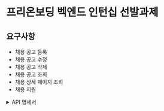# 프리온보딩 벡엔드 인턴십 선발과제

## 요구사항
* 채용 공고 등록
* 채용 공고 수정
* 채용 공고 삭제
* 채용 공고 조회
* 채용 상세 페이지 조회
* 채용 지원

<details>
<summary>API 명세서</summary>

| function    | method | url      | request                                                                                                                                                                                                                                                                                                                            | response|  
|-------------|--------|----------|------------------------------------------------------------------------------------------------------------------------------------------------------------------------------------------------------------------------------------------------------------------------------------------------------------------------------------|---|
| 채용 공고 등록    | POST   | /hiring  | {<br> &nbsp;&nbsp;&nbsp;&nbsp;&nbsp; "company_id" : 1, <br> &nbsp;&nbsp;&nbsp;&nbsp;&nbsp;&nbsp;"position" : "백엔드 주니어 개발자", <br> &nbsp;&nbsp;&nbsp;&nbsp;&nbsp;&nbsp;"reward" : 1000000, <br> &nbsp;&nbsp;&nbsp;&nbsp;&nbsp;&nbsp;"description" : "원티드랩에서 백...", <br> &nbsp;&nbsp;&nbsp;&nbsp;&nbsp;&nbsp;"skill" : "Python"<br> } | {<br> &nbsp;&nbsp;&nbsp;&nbsp;&nbsp; "code" : 200, <br> &nbsp;&nbsp;&nbsp;&nbsp;&nbsp;&nbsp;"message" : "success", <br> &nbsp;&nbsp;&nbsp;&nbsp;&nbsp;&nbsp;"result" : "{<br> &nbsp;&nbsp;&nbsp;&nbsp;&nbsp;&nbsp;&nbsp;&nbsp;&nbsp;&nbsp;&nbsp; "company_id" : 1, <br> &nbsp;&nbsp;&nbsp;&nbsp;&nbsp;&nbsp;&nbsp;&nbsp;&nbsp;&nbsp;&nbsp;&nbsp;"position" : "백엔드 주니어 개발자", <br> &nbsp;&nbsp;&nbsp;&nbsp;&nbsp;&nbsp;&nbsp;&nbsp;&nbsp;&nbsp;&nbsp;&nbsp;"reward" : 1000000, <br> &nbsp;&nbsp;&nbsp;&nbsp;&nbsp;&nbsp;&nbsp;&nbsp;&nbsp;&nbsp;&nbsp;&nbsp;"description" : "원티드랩에서 백...", <br> &nbsp;&nbsp;&nbsp;&nbsp;&nbsp;&nbsp;&nbsp;&nbsp;&nbsp;&nbsp;&nbsp;&nbsp;"skill" : "Python"<br> &nbsp;&nbsp;&nbsp;&nbsp;&nbsp;&nbsp;}" <br> }|
| 채용 공고 수정    | PUT    | /hiring/{postId} | {<br> &nbsp;&nbsp;&nbsp;&nbsp;&nbsp;&nbsp;"position" : "백엔드 주니어 개발자", <br> &nbsp;&nbsp;&nbsp;&nbsp;&nbsp;&nbsp;"reward" : 1500000, <br> &nbsp;&nbsp;&nbsp;&nbsp;&nbsp;&nbsp;"description" : "원티드랩에서 백...", <br> &nbsp;&nbsp;&nbsp;&nbsp;&nbsp;&nbsp;"skill" : "Python"<br> }                                                       | {<br> &nbsp;&nbsp;&nbsp;&nbsp;&nbsp; "code" : 200, <br> &nbsp;&nbsp;&nbsp;&nbsp;&nbsp;&nbsp;"message" : "success", <br> &nbsp;&nbsp;&nbsp;&nbsp;&nbsp;&nbsp;"result" : "{<br> &nbsp;&nbsp;&nbsp;&nbsp;&nbsp;&nbsp;&nbsp;&nbsp;&nbsp;&nbsp;&nbsp; "company_id" : 1, <br> &nbsp;&nbsp;&nbsp;&nbsp;&nbsp;&nbsp;&nbsp;&nbsp;&nbsp;&nbsp;&nbsp;&nbsp;"position" : "백엔드 주니어 개발자", <br> &nbsp;&nbsp;&nbsp;&nbsp;&nbsp;&nbsp;&nbsp;&nbsp;&nbsp;&nbsp;&nbsp;&nbsp;"reward" : 1000000, <br> &nbsp;&nbsp;&nbsp;&nbsp;&nbsp;&nbsp;&nbsp;&nbsp;&nbsp;&nbsp;&nbsp;&nbsp;"description" : "원티드랩에서 백...", <br> &nbsp;&nbsp;&nbsp;&nbsp;&nbsp;&nbsp;&nbsp;&nbsp;&nbsp;&nbsp;&nbsp;&nbsp;"skill" : "Django"<br> &nbsp;&nbsp;&nbsp;&nbsp;&nbsp;&nbsp;}" <br> }|
| 채용 공고 삭제    | DELETE | /hiring/{postId} |                                                                                                                                                                                                                                                                                                                                    | {<br> &nbsp;&nbsp;&nbsp;&nbsp;&nbsp; "code" : 200, <br> &nbsp;&nbsp;&nbsp;&nbsp;&nbsp;&nbsp;"message" : "success", <br>}|
| 채용 공고 조회    | GET    | /hiring  | ?page=1&size=16                                                                                                                                                                                                                                                                                                                    | {<br> &nbsp;&nbsp;&nbsp;&nbsp;&nbsp; "code" : 200, <br> &nbsp;&nbsp;&nbsp;&nbsp;&nbsp;&nbsp;"message" : "success", <br> &nbsp;&nbsp;&nbsp;&nbsp;&nbsp;&nbsp;"result" : "{<br> &nbsp;&nbsp;&nbsp;&nbsp;&nbsp;&nbsp;&nbsp;&nbsp;&nbsp;&nbsp;&nbsp; "company_id" : 1, <br> &nbsp;&nbsp;&nbsp;&nbsp;&nbsp;&nbsp;&nbsp;&nbsp;&nbsp;&nbsp;&nbsp;&nbsp;"position" : "백엔드 주니어 개발자", <br> &nbsp;&nbsp;&nbsp;&nbsp;&nbsp;&nbsp;&nbsp;&nbsp;&nbsp;&nbsp;&nbsp;&nbsp;"reward" : 1000000, <br> &nbsp;&nbsp;&nbsp;&nbsp;&nbsp;&nbsp;&nbsp;&nbsp;&nbsp;&nbsp;&nbsp;&nbsp;"description" : "원티드랩에서 백...", <br> &nbsp;&nbsp;&nbsp;&nbsp;&nbsp;&nbsp;&nbsp;&nbsp;&nbsp;&nbsp;&nbsp;&nbsp;"skill" : "Django"<br> &nbsp;&nbsp;&nbsp;&nbsp;&nbsp;&nbsp;}"<br>&nbsp;&nbsp;&nbsp;&nbsp;"{<br> &nbsp;&nbsp;&nbsp;&nbsp;&nbsp;&nbsp;&nbsp;&nbsp;&nbsp;&nbsp;&nbsp; "company_id" : 2, <br> &nbsp;&nbsp;&nbsp;&nbsp;&nbsp;&nbsp;&nbsp;&nbsp;&nbsp;&nbsp;&nbsp;&nbsp;"position" : "백엔드 주니어 개발자", <br> &nbsp;&nbsp;&nbsp;&nbsp;&nbsp;&nbsp;&nbsp;&nbsp;&nbsp;&nbsp;&nbsp;&nbsp;"reward" : 1000000, <br> &nbsp;&nbsp;&nbsp;&nbsp;&nbsp;&nbsp;&nbsp;&nbsp;&nbsp;&nbsp;&nbsp;&nbsp;"description" : "원티드랩에서 백...", <br> &nbsp;&nbsp;&nbsp;&nbsp;&nbsp;&nbsp;&nbsp;&nbsp;&nbsp;&nbsp;&nbsp;&nbsp;"skill" : "Python"<br> &nbsp;&nbsp;&nbsp;&nbsp;&nbsp;&nbsp;}"<br>&nbsp;&nbsp;&nbsp;&nbsp;"{<br> &nbsp;&nbsp;&nbsp;&nbsp;&nbsp;&nbsp;&nbsp;&nbsp;&nbsp;&nbsp;&nbsp; "company_id" : 3, <br> &nbsp;&nbsp;&nbsp;&nbsp;&nbsp;&nbsp;&nbsp;&nbsp;&nbsp;&nbsp;&nbsp;&nbsp;"position" : "백엔드 주니어 개발자", <br> &nbsp;&nbsp;&nbsp;&nbsp;&nbsp;&nbsp;&nbsp;&nbsp;&nbsp;&nbsp;&nbsp;&nbsp;"reward" : 1000000, <br> &nbsp;&nbsp;&nbsp;&nbsp;&nbsp;&nbsp;&nbsp;&nbsp;&nbsp;&nbsp;&nbsp;&nbsp;"description" : "원티드랩에서 백...", <br> &nbsp;&nbsp;&nbsp;&nbsp;&nbsp;&nbsp;&nbsp;&nbsp;&nbsp;&nbsp;&nbsp;&nbsp;"skill" : "Python"<br> &nbsp;&nbsp;&nbsp;&nbsp;&nbsp;&nbsp;}"<br>&nbsp;&nbsp;&nbsp;&nbsp;"{<br> &nbsp;&nbsp;&nbsp;&nbsp;&nbsp;&nbsp;&nbsp;&nbsp;&nbsp;&nbsp;&nbsp; "company_id" : 4, <br> &nbsp;&nbsp;&nbsp;&nbsp;&nbsp;&nbsp;&nbsp;&nbsp;&nbsp;&nbsp;&nbsp;&nbsp;"position" : "백엔드 주니어 개발자", <br> &nbsp;&nbsp;&nbsp;&nbsp;&nbsp;&nbsp;&nbsp;&nbsp;&nbsp;&nbsp;&nbsp;&nbsp;"reward" : 1000000, <br> &nbsp;&nbsp;&nbsp;&nbsp;&nbsp;&nbsp;&nbsp;&nbsp;&nbsp;&nbsp;&nbsp;&nbsp;"description" : "원티드랩에서 백...", <br> &nbsp;&nbsp;&nbsp;&nbsp;&nbsp;&nbsp;&nbsp;&nbsp;&nbsp;&nbsp;&nbsp;&nbsp;"skill" : "Python"<br> &nbsp;&nbsp;&nbsp;&nbsp;&nbsp;&nbsp;}" <br> } |
| 채용 공고 상세 조회 |GET| /hiring/{postId} |    |{<br>&nbsp;&nbsp;&nbsp;&nbsp;&nbsp; "company_id" : 1, <br> &nbsp;&nbsp;&nbsp;&nbsp;&nbsp;&nbsp;"position" : "백엔드 주니어 개발자", <br> &nbsp;&nbsp;&nbsp;&nbsp;&nbsp;&nbsp;"reward" : 1000000, <br> &nbsp;&nbsp;&nbsp;&nbsp;&nbsp;&nbsp;"description" : "원티드랩에서 백...", <br> &nbsp;&nbsp;&nbsp;&nbsp;&nbsp;&nbsp;"skill" : "Python"<br> } |
| 채용 지원       |POST| /applying| {<br> &nbsp;&nbsp;&nbsp;&nbsp;&nbsp; "post_id" : 1, <br> &nbsp;&nbsp;&nbsp;&nbsp;&nbsp;&nbsp;"user_id" : 1<br> } |{<br> &nbsp;&nbsp;&nbsp;&nbsp;&nbsp; "user_id"  : 1,<br> &nbsp;&nbsp;&nbsp;&nbsp;&nbsp; "company_id" : 1, <br> &nbsp;&nbsp;&nbsp;&nbsp;&nbsp;&nbsp;"position" : "백엔드 주니어 개발자", <br> &nbsp;&nbsp;&nbsp;&nbsp;&nbsp;&nbsp;"reward" : 1000000, <br> &nbsp;&nbsp;&nbsp;&nbsp;&nbsp;&nbsp;"description" : "원티드랩에서 백...", <br> &nbsp;&nbsp;&nbsp;&nbsp;&nbsp;&nbsp;"skill" : "Python"<br> } |
</details>

